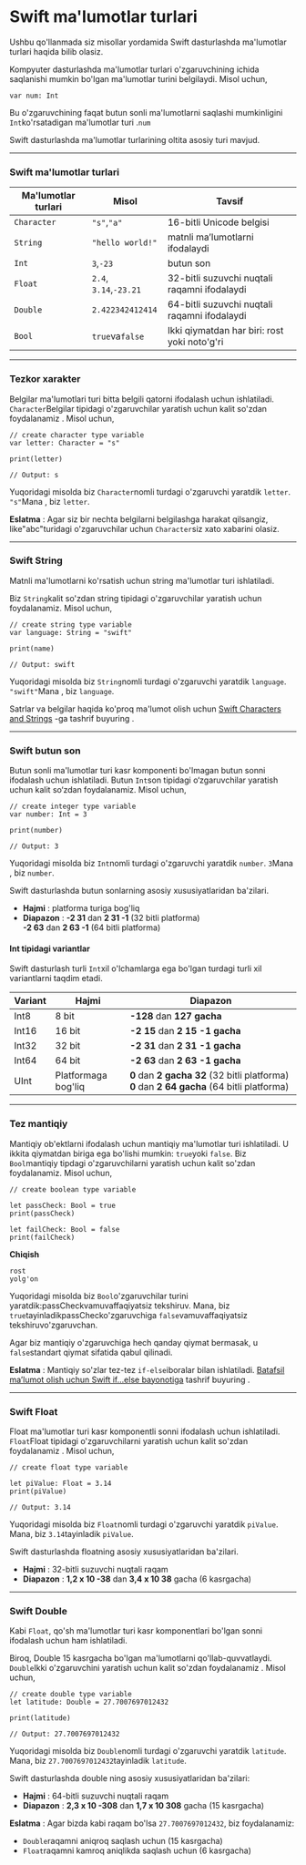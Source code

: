 # Swift ma'lumotlar turlari

Ushbu qo'llanmada siz misollar yordamida Swift dasturlashda ma'lumotlar turlari haqida bilib olasiz.

Kompyuter dasturlashda ma'lumotlar turlari o'zgaruvchining ichida saqlanishi mumkin bo'lgan ma'lumotlar turini belgilaydi. Misol uchun,

```
var num: Int
```

Bu o'zgaruvchining faqat butun sonli ma'lumotlarni saqlashi mumkinligini `Int`ko'rsatadigan ma'lumotlar turi .`num`

Swift dasturlashda ma'lumotlar turlarining oltita asosiy turi mavjud.

***

### Swift ma'lumotlar turlari <a href="#data-types" id="data-types"></a>

| Ma'lumotlar turlari | Misol                  | Tavsif                                       |
| ------------------- | ---------------------- | -------------------------------------------- |
| `Character`         | `"s"`,`"a"`            | 16-bitli Unicode belgisi                     |
| `String`            | `"hello world!"`       | matnli ma’lumotlarni ifodalaydi              |
| `Int`               | `3`,`-23`              | butun son                                    |
| `Float`             | `2.4`, `3.14`,`-23.21` | 32-bitli suzuvchi nuqtali raqamni ifodalaydi |
| `Double`            | `2.422342412414`       | 64-bitli suzuvchi nuqtali raqamni ifodalaydi |
| `Bool`              | `true`va`false`        | Ikki qiymatdan har biri: rost yoki noto'g'ri |

***

### Tezkor xarakter <a href="#character" id="character"></a>

Belgilar ma'lumotlari turi bitta belgili qatorni ifodalash uchun ishlatiladi. `Character`Belgilar tipidagi o'zgaruvchilar yaratish uchun kalit so'zdan foydalanamiz . Misol uchun,

```
// create character type variable
var letter: Character = "s"

print(letter)

// Output: s
```

Yuqoridagi misolda biz `Character`nomli turdagi o'zgaruvchi yaratdik `letter`. `"s"`Mana , biz `letter`.

**Eslatma** : Agar siz bir nechta belgilarni belgilashga harakat qilsangiz, like"abc"turidagi o'zgaruvchilar uchun `Character`siz xato xabarini olasiz.

***

### Swift String <a href="#string" id="string"></a>

Matnli ma'lumotlarni ko'rsatish uchun string ma'lumotlar turi ishlatiladi.

Biz `String`kalit so'zdan string tipidagi o'zgaruvchilar yaratish uchun foydalanamiz. Misol uchun,

```
// create string type variable
var language: String = "swift"

print(name)

// Output: swift
```

Yuqoridagi misolda biz `String`nomli turdagi o'zgaruvchi yaratdik `language`. `"swift"`Mana , biz `language`.

Satrlar va belgilar haqida ko'proq ma'lumot olish uchun [Swift Characters and Strings](https://www.programiz.com/swift-programming/characters-strings) -ga tashrif buyuring .

***

### Swift butun son <a href="#integer" id="integer"></a>

Butun sonli ma'lumotlar turi kasr komponenti bo'lmagan butun sonni ifodalash uchun ishlatiladi. Butun `Int`son tipidagi o‘zgaruvchilar yaratish uchun kalit so‘zdan foydalanamiz. Misol uchun,

```
// create integer type variable
var number: Int = 3

print(number)

// Output: 3
```

Yuqoridagi misolda biz `Int`nomli turdagi o'zgaruvchi yaratdik `number`. `3`Mana , biz `number`.

Swift dasturlashda butun sonlarning asosiy xususiyatlaridan ba'zilari.

* **Hajmi** : platforma turiga bog'liq
* **Diapazon** : **-2 31** dan **2 31 -1** (32 bitli platforma)\
  **-2 63** dan **2 63 -1** (64 bitli platforma)

#### Int tipidagi variantlar

Swift dasturlash turli `Int`xil o'lchamlarga ega bo'lgan turdagi turli xil variantlarni taqdim etadi.

| Variant | Hajmi               | Diapazon                                                                                    |
| ------- | ------------------- | ------------------------------------------------------------------------------------------- |
| Int8    | 8 bit               | **-128** dan **127 gacha**                                                                  |
| Int16   | 16 bit              | **-2 15** dan **2 15 -1 gacha**                                                             |
| Int32   | 32 bit              | **-2 31** dan **2 31 -1 gacha**                                                             |
| Int64   | 64 bit              | **-2 63** dan **2 63 -1 gacha**                                                             |
| UInt    | Platformaga bog'liq | **0** dan **2 gacha 32** (32 bitli platforma) **0** dan **2 64 gacha** (64 bitli platforma) |

***

### Tez mantiqiy <a href="#boolean" id="boolean"></a>

Mantiqiy ob'ektlarni ifodalash uchun mantiqiy ma'lumotlar turi ishlatiladi. U ikkita qiymatdan biriga ega bo'lishi mumkin: `true`yoki `false`. Biz `Bool`mantiqiy tipdagi o'zgaruvchilarni yaratish uchun kalit so'zdan foydalanamiz. Misol uchun,

```
// create boolean type variable

let passCheck: Bool = true
print(passCheck)

let failCheck: Bool = false
print(failCheck)
```

**Chiqish**

```
rost
yolg'on
```

Yuqoridagi misolda biz `Bool`o'zgaruvchilar turini yaratdik:passCheckvamuvaffaqiyatsiz tekshiruv. Mana, biz `true`tayinladikpassChecko'zgaruvchiga `false`vamuvaffaqiyatsiz tekshiruvo'zgaruvchan.

Agar biz mantiqiy o'zgaruvchiga hech qanday qiymat bermasak, u `false`standart qiymat sifatida qabul qilinadi.

**Eslatma** : Mantiqiy so'zlar tez-tez `if-else`iboralar bilan ishlatiladi. [Batafsil ma’lumot olish uchun Swift if...else bayonotiga](https://www.programiz.com/swift-programming/if-else-statement) tashrif buyuring .

***

### Swift Float <a href="#float" id="float"></a>

Float ma'lumotlar turi kasr komponentli sonni ifodalash uchun ishlatiladi. `Float`Float tipidagi o'zgaruvchilarni yaratish uchun kalit so'zdan foydalanamiz . Misol uchun,

```
// create float type variable

let piValue: Float = 3.14
print(piValue)

// Output: 3.14
```

Yuqoridagi misolda biz `Float`nomli turdagi o'zgaruvchi yaratdik `piValue`. Mana, biz `3.14`tayinladik `piValue`.

Swift dasturlashda floatning asosiy xususiyatlaridan ba'zilari.

* **Hajmi** : 32-bitli suzuvchi nuqtali raqam
* **Diapazon** : **1,2 x 10 -38** dan **3,4 x 10 38** gacha (6 kasrgacha)

***

### Swift Double <a href="#double" id="double"></a>

Kabi `Float`, qo'sh ma'lumotlar turi kasr komponentlari bo'lgan sonni ifodalash uchun ham ishlatiladi.

Biroq, Double 15 kasrgacha bo'lgan ma'lumotlarni qo'llab-quvvatlaydi. `Double`Ikki o'zgaruvchini yaratish uchun kalit so'zdan foydalanamiz . Misol uchun,

```
// create double type variable
let latitude: Double = 27.7007697012432

print(latitude)

// Output: 27.7007697012432
```

Yuqoridagi misolda biz `Double`nomli turdagi o'zgaruvchi yaratdik `latitude`. Mana, biz `27.7007697012432`tayinladik `latitude`.

Swift dasturlashda double ning asosiy xususiyatlaridan ba'zilari:

* **Hajmi** : 64-bitli suzuvchi nuqtali raqam
* **Diapazon** : **2,3 x 10 -308** dan **1,7 x 10 308** gacha (15 kasrgacha)

**Eslatma** : Agar bizda kabi raqam bo'lsa `27.7007697012432`, biz foydalanamiz:

* `Double`raqamni aniqroq saqlash uchun (15 kasrgacha)
* `Float`raqamni kamroq aniqlikda saqlash uchun (6 kasrgacha)[\
  ](https://www.programiz.com/swift-programming/variables-constants-literals)
